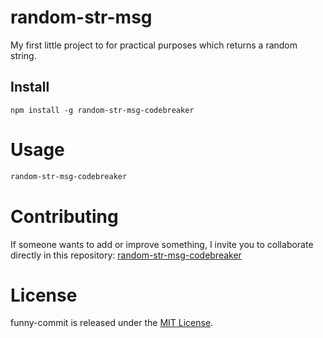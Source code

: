 # random-str-msg

My first little project to for practical purposes which returns a random string.

## Install

```npm
npm install -g random-str-msg-codebreaker
```

# Usage

```bash
random-str-msg-codebreaker
```

# Contributing

If someone wants to add or improve something, I invite you to collaborate directly in this repository: [random-str-msg-codebreaker](https://github.com/CodeBreaker518/random-str-msg-codebreaker)

# License

funny-commit is released under the [MIT License](https://opensource.org/licenses/MIT).